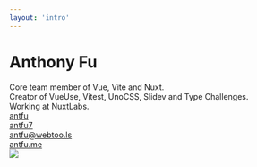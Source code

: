 ```yaml
---
layout: 'intro'
---
```


# Anthony Fu

<div class="leading-8 opacity-80">
Core team member of Vue, Vite and Nuxt.<br>
Creator of VueUse, Vitest, UnoCSS, Slidev and Type Challenges.<br>
Working at NuxtLabs.<br>
</div>

<div my-10 w-min grid="~ cols-[40px_1fr] gap-y4" items-center justify-center>
  <div i-ri-github-line op50 ma text-xl/>
  <div><a href="https://github.com/antfu" target="_blank">antfu</a></div>
  <div i-ri-twitter-line op50 ma text-xl/>
  <div><a href="https://twitter.com/antfu7" target="_blank">antfu7</a></div>
  <div i-ri-mastodon-line op50 ma text-xl/>
  <div><a href="https://m.webtoo.ls/@antfu" target="_blank">antfu@webtoo.ls</a></div>
  <div i-ri-user-3-line op50 ma text-xl/>
  <div><a href="https://antfu.me" target="_blank">antfu.me</a></div>
</div>

<img src="https://antfu.me/avatar.png" rounded-full w-40 abs-tr mt-16 mr-12/>

<div flex="~ gap2">

</div>
